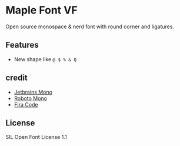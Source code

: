 # Maple Font VF

Open source monospace & nerd font with round corner and ligatures.

## Features

- New shape like `@ $ % & Q`

## credit

- [Jetbrains Mono](https://github.com/JetBrains/JetBrainsMono)
- [Roboto Mono](https://github.com/googlefonts/RobotoMono)
- [Fira Code](https://github.com/tonsky/FiraCode)

## License

SIL Open Font License 1.1
